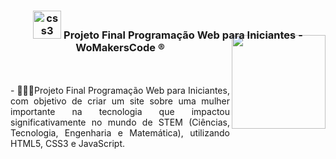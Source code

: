 <div align="center">
<h3><img src="https://i.pinimg.com/originals/e7/26/c7/e726c74ac081eed50feee1433d12c998.gif" alt="css3" width="45"> Projeto Final Programação Web para Iniciantes - WoMakersCode ®
<img align="right" width="150px" style="margin-top:-10px" src="https://user-images.githubusercontent.com/71572039/216510822-39114072-9905-4308-b0ee-3a4bddc8b76f.png">
</div>

</br>
</br>
<div align="justify">
- 👷🏻‍♀️Projeto Final Programação Web para Iniciantes, com objetivo de criar um site sobre uma mulher importante na tecnologia que impactou significativamente no mundo de STEM (Ciências, Tecnologia, Engenharia e Matemática), utilizando HTML5, CSS3 e JavaScript.
</div>
</br>
